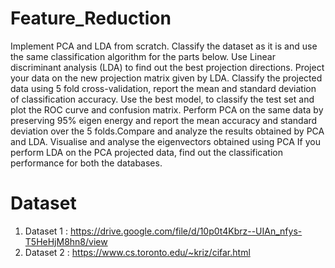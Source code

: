 # Feature_Reduction
Implement PCA and LDA from scratch. Classify the dataset as it is and use the same classification algorithm for the parts below. Use Linear discriminant analysis (LDA) to find out the best projection directions. Project your data on the new projection matrix given by LDA.
Classify the projected data using 5 fold cross-validation, report the mean and standard deviation
of classification accuracy. Use the best model, to classify the test set and plot the ROC curve and
confusion matrix. Perform PCA on the same data by preserving 95% eigen energy and report the mean accuracy
and standard deviation over the 5 folds.Compare and analyze the results obtained by PCA and LDA. Visualise and analyse the eigenvectors obtained using PCA  If you perform LDA on the PCA projected data, find out the classification performance for both
the databases. 

# Dataset
1. Dataset 1 : https://drive.google.com/file/d/10p0t4Kbrz--UIAn_nfys-T5HeHjM8hn8/view
2. Dataset 2 : https://www.cs.toronto.edu/~kriz/cifar.html
